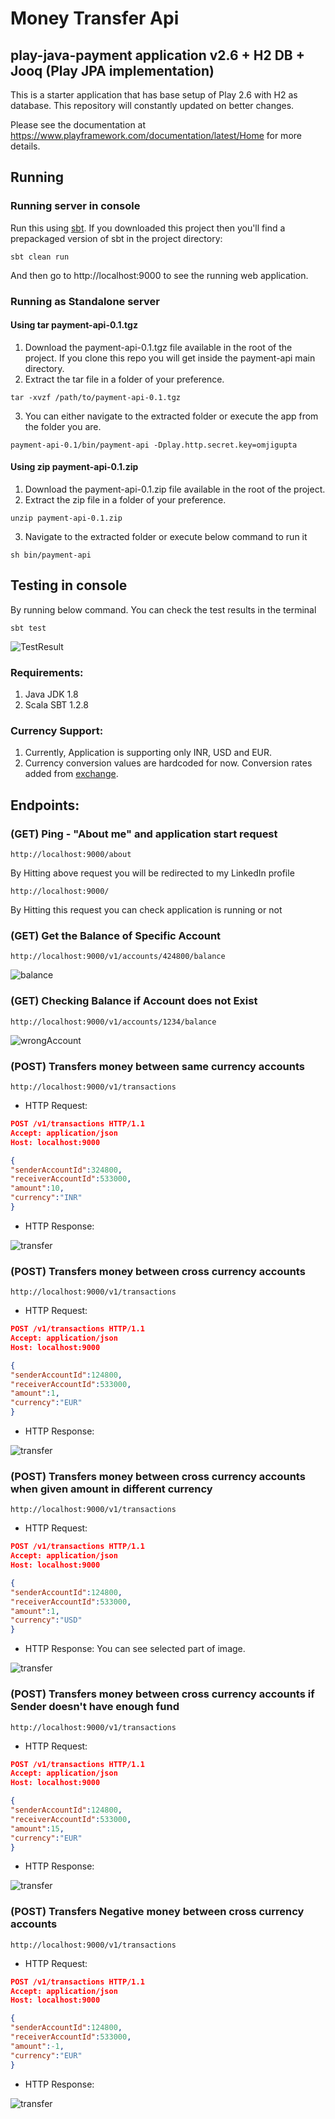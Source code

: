 # Money Transfer Api


## play-java-payment application v2.6 + H2 DB + Jooq (Play JPA implementation)

This is a starter application that has base setup of Play 2.6 with H2 as database. This repository will constantly updated on better changes.

Please see the documentation at https://www.playframework.com/documentation/latest/Home for more details.

## Running

### Running server in console

Run this using [sbt](http://www.scala-sbt.org/).  If you downloaded this project then you'll find a prepackaged version of sbt in the project directory:

```
sbt clean run
```

And then go to http://localhost:9000 to see the running web application.

### Running as Standalone server

#### Using tar payment-api-0.1.tgz
1) Download the payment-api-0.1.tgz file available in the root of the project. If you clone this repo you will get inside the payment-api main directory.
2) Extract the tar file in a folder of your preference.

```
tar -xvzf /path/to/payment-api-0.1.tgz
```

3) You can either navigate to the extracted folder or execute the app from the folder you are.

```
payment-api-0.1/bin/payment-api -Dplay.http.secret.key=omjigupta
```
#### Using zip payment-api-0.1.zip
1) Download the payment-api-0.1.zip file available in the root of the project.
2) Extract the zip file in a folder of your preference.
```
unzip payment-api-0.1.zip 
```
3) Navigate to the extracted folder or execute below command to run it
```
sh bin/payment-api
```

## Testing in console

By running below command. You can check the test results in the terminal

```
sbt test
```

![TestResult](https://github.com/omjigupta/payment-api/blob/master/screenshots/test_cases_result.png)

### Requirements:
1) Java JDK 1.8
2) Scala SBT 1.2.8

### Currency Support:
1) Currently, Application is supporting only INR, USD and EUR.
2) Currency conversion values are hardcoded for now. Conversion rates added from [exchange](https://www.xe.com/currencyconverter/).

## Endpoints:

### (GET) Ping - "About me" and application start request
```
http://localhost:9000/about
```
By Hitting above request you will be redirected to my LinkedIn profile

```
http://localhost:9000/
```
By Hitting this request you can check application is running or not


### (GET) Get the Balance of Specific Account
```
http://localhost:9000/v1/accounts/424800/balance
```
![balance](https://github.com/omjigupta/payment-api/blob/master/screenshots/balance_api.png)

### (GET) Checking Balance if Account does not Exist
```
http://localhost:9000/v1/accounts/1234/balance
```
![wrongAccount](https://github.com/omjigupta/payment-api/blob/master/screenshots/balance_wrongAccount.png)

### (POST) Transfers money between same currency accounts
```
http://localhost:9000/v1/transactions
```
* HTTP Request:
```json
POST /v1/transactions HTTP/1.1
Accept: application/json
Host: localhost:9000

{
"senderAccountId":324800,
"receiverAccountId":533000,
"amount":10,
"currency":"INR"
}
```
* HTTP Response:

![transfer](https://github.com/omjigupta/payment-api/blob/master/screenshots/transfer_between_same_currency.png)

### (POST) Transfers money between cross currency accounts
```
http://localhost:9000/v1/transactions
```
* HTTP Request:
```json
POST /v1/transactions HTTP/1.1
Accept: application/json
Host: localhost:9000

{
"senderAccountId":124800,
"receiverAccountId":533000,
"amount":1,
"currency":"EUR"
}
```
* HTTP Response:

![transfer](https://github.com/omjigupta/payment-api/blob/master/screenshots/transfer_money_between_different_currency.png)

### (POST) Transfers money between cross currency accounts when given amount in different currency
```
http://localhost:9000/v1/transactions
```
* HTTP Request:
```json
POST /v1/transactions HTTP/1.1
Accept: application/json
Host: localhost:9000

{
"senderAccountId":124800,
"receiverAccountId":533000,
"amount":1,
"currency":"USD"
}
```
* HTTP Response:
You can see selected part of image.

![transfer](https://github.com/omjigupta/payment-api/blob/master/screenshots/transferamount_currency_is_different_from_accounts.png)

### (POST) Transfers money between cross currency accounts if Sender doesn't have enough fund
```
http://localhost:9000/v1/transactions
```
* HTTP Request:
```json
POST /v1/transactions HTTP/1.1
Accept: application/json
Host: localhost:9000

{
"senderAccountId":124800,
"receiverAccountId":533000,
"amount":15,
"currency":"EUR"
}
```
* HTTP Response:

![transfer](https://github.com/omjigupta/payment-api/blob/master/screenshots/notEnoughBalance.png)

### (POST) Transfers Negative money between cross currency accounts
```
http://localhost:9000/v1/transactions
```
* HTTP Request:
```json
POST /v1/transactions HTTP/1.1
Accept: application/json
Host: localhost:9000

{
"senderAccountId":124800,
"receiverAccountId":533000,
"amount":-1,
"currency":"EUR"
}
```
* HTTP Response:

![transfer](https://github.com/omjigupta/payment-api/blob/master/screenshots/NegativeBalanceTest.png)

